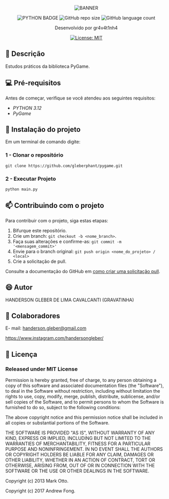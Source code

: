 <div align="center">

![BANNER](https://www.pygame.org/docs/_static/pygame_tiny.png)

![PYTHON BADGE](	https://img.shields.io/badge/Python-14354C?style=for-the-badge&logo=python&logoColor=white)
![GitHub repo size](https://img.shields.io/github/repo-size/iuricode/README-template?style=for-the-badge)
![GitHub language count](https://img.shields.io/github/languages/count/iuricode/README-template?style=for-the-badge)

 
 
Desenvolvido por gr4v4t1nh4

[![License: MIT](https://img.shields.io/badge/License-MIT-yellow.svg)](https://opensource.org/licenses/MIT)

 
</div>



## 🐙 Descrição

Estudos práticos da biblioteca PyGame. 

## 💻 Pré-requisitos

Antes de começar, verifique se você atendeu aos seguintes requisitos:

- *PYTHON 3.12*
- *PyGame* 



## 🚀 Instalação do projeto

Em um terminal de comando digite:

### 1 - Clonar o repositório

```
git clone https://github.com/gleberphant/pygame.git
```
### 2 - Executar Projeto

```
python main.py
```

## 📫 Contribuindo com o projeto

Para contribuir com o projeto, siga estas etapas:

1. Bifurque este repositório.
2. Crie um branch: `git checkout -b <nome_branch>`.
3. Faça suas alterações e confirme-as: `git commit -m '<mensagem_commit>'`
4. Envie para o branch original: `git push origin <nome_do_projeto> / <local>`
5. Crie a solicitação de pull.

Consulte a documentação do GitHub em [como criar uma solicitação pull](https://help.github.com/en/github/collaborating-with-issues-and-pull-requests/creating-a-pull-request).

## 😄 Autor

HANDERSON GLEBER DE LIMA CAVALCANTI (GRAVATINHA)


## 🤝 Colaboradores

E- mail:  handerson.gleber@gmail.com

https://www.instagram.com/handersongleber/

## 📝 Licença

### Released under MIT License


Permission is hereby granted, free of charge, to any person obtaining a copy of this software and associated documentation files (the "Software"), to deal in the Software without restriction, including without limitation the rights to use, copy, modify, merge, publish, distribute, sublicense, and/or sell copies of the Software, and to permit persons to whom the Software is furnished to do so, subject to the following conditions:

The above copyright notice and this permission notice shall be included in all copies or substantial portions of the Software.

THE SOFTWARE IS PROVIDED "AS IS", WITHOUT WARRANTY OF ANY KIND, EXPRESS OR IMPLIED, INCLUDING BUT NOT LIMITED TO THE WARRANTIES OF MERCHANTABILITY, FITNESS FOR A PARTICULAR PURPOSE AND NONINFRINGEMENT. IN NO EVENT SHALL THE AUTHORS OR COPYRIGHT HOLDERS BE LIABLE FOR ANY CLAIM, DAMAGES OR OTHER LIABILITY, WHETHER IN AN ACTION OF CONTRACT, TORT OR OTHERWISE, ARISING FROM, OUT OF OR IN CONNECTION WITH THE SOFTWARE OR THE USE OR OTHER DEALINGS IN THE SOFTWARE.

Copyright (c) 2013 Mark Otto.

Copyright (c) 2017 Andrew Fong.
